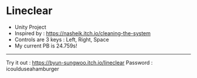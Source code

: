 # Lineclear

- Unity Project
- Inspired by : https://nasheik.itch.io/cleaning-the-system
- Controls are 3 keys : Left, Right, Space
- My current PB is 24.759s!

----
Try it out  : https://byun-sungwoo.itch.io/lineclear
Password    : icoulduseahamburger
